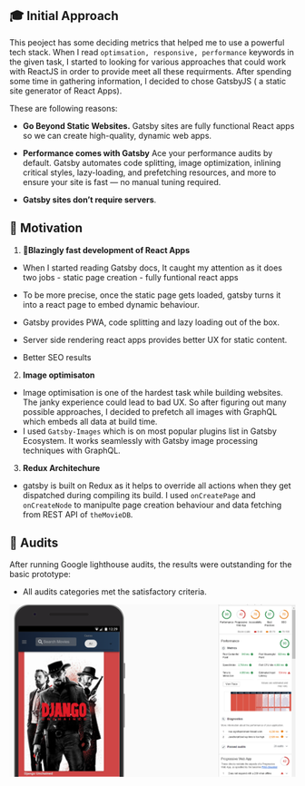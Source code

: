 ## 🎓 Initial Approach

This peoject has some deciding metrics that helped me to use a powerful tech stack. When I read `optimsation, responsive, performance` keywords in the given task, I started to looking for various approaches that could work with ReactJS in order to provide meet all these requirments. After spending some time in gathering information, I decided to chose GatsbyJS ( a static site generator of React Apps).

These are following reasons: 

- **Go Beyond Static Websites.** Gatsby sites are fully functional React apps so we can create high-quality,
  dynamic web apps.

- **Performance comes with Gatsby** Ace your performance audits by default. Gatsby automates code
  splitting, image optimization, inlining critical styles, lazy-loading, and prefetching resources,
  and more to ensure your site is fast — no manual tuning required.

- **Gatsby sites don’t require servers**.

## 🚀 Motivation

1.  **💪Blazingly fast development of React Apps**

- When I started reading Gatsby docs, It caught my attention as it does two jobs - static page creation - fully funtional react apps

- To be more precise, once the static page gets loaded, gatsby turns it into a react page to embed dynamic behaviour.
- Gatsby provides PWA, code splitting and lazy loading out of the box.
- Server side rendering react apps provides better UX for static content.
- Better SEO results

2.  **Image optimisaton**

- Image optimisation is one of the hardest task while building websites. The janky experience could lead to bad UX. So after figuring out many possible approaches, I decided to prefetch all images with GraphQL which embeds all data at build time.
- I used `Gatsby-Images` which is on most popular plugins list in Gatsby Ecosystem. It works seamlessly with Gatsby image processing techniques with GraphQL.

3. **Redux Architechure**

- gatsby is built on Redux as it helps to override all actions when they get dispatched during compiling its build. I used `onCreatePage` and `onCreateNode` to manipulte page creation behaviour and data fetching from REST API of `theMovieDB`.

## 🤝 Audits

After running Google lighthouse audits, the results were outstanding for the basic prototype:

- All audits categories met the satisfactory criteria.

![Drag Racing](lighthouse.png)
